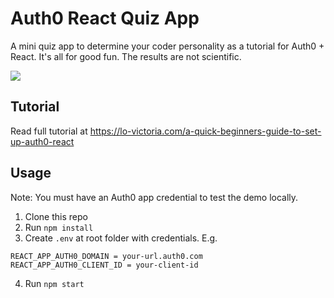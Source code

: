 # Auth0 React Quiz App

A mini quiz app to determine your coder personality as a tutorial for Auth0 + React. It's all for good fun. The results are not scientific.

<img src="./public/demo.gif"/>

## Tutorial
Read full tutorial at https://lo-victoria.com/a-quick-beginners-guide-to-set-up-auth0-react

## Usage
Note: You must have an Auth0 app credential to test the demo locally.
1. Clone this repo
2. Run `npm install`
3. Create `.env` at root folder with credentials. E.g.
```
REACT_APP_AUTH0_DOMAIN = your-url.auth0.com
REACT_APP_AUTH0_CLIENT_ID = your-client-id
```
4. Run `npm start`